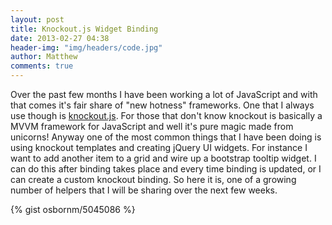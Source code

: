 ```yaml
---
layout: post
title: Knockout.js Widget Binding
date: 2013-02-27 04:38
header-img: "img/headers/code.jpg"
author: Matthew
comments: true
---
```

Over the past few months I have been working a lot of JavaScript and with that comes it's fair share of "new hotness" frameworks. One that I always use though is [knockout.js](http://knockoutjs.com). For those that don't know knockout is basically a MVVM framework for JavaScript and well it's pure magic made from unicorns! Anyway one of the most common things that I have been doing is using knockout templates and creating jQuery UI widgets. For instance I want to add another item to a grid and wire up a bootstrap tooltip widget. I can do this after binding takes place and every time binding is updated, or I can create a custom knockout binding. So here it is, one of a growing number of helpers that I will be sharing over the next few weeks.

{% gist osbornm/5045086 %}
